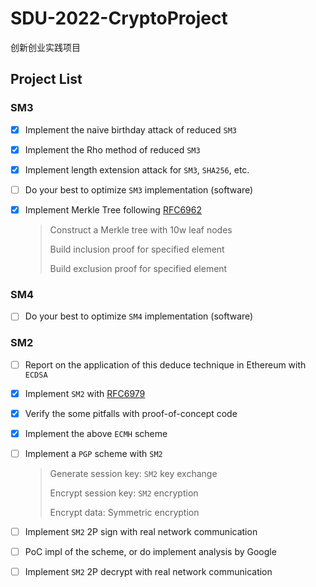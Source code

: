 # SDU-2022-CryptoProject
创新创业实践项目

## Project List

### SM3

- [x] Implement the naive birthday attack of reduced `SM3`

- [x] Implement the Rho method of reduced `SM3`

- [x] Implement length extension attack for `SM3`, `SHA256`, etc.

- [ ] Do your best to optimize `SM3` implementation (software)

- [x] Implement Merkle Tree following [RFC6962](https://www.rfc-editor.org/info/rfc6962)

  > Construct a Merkle tree with 10w leaf nodes
  >
  > Build inclusion proof for specified element
  >
  > Build exclusion proof for specified element  

### SM4

- [ ] Do your best to optimize `SM4` implementation (software)

### SM2

- [ ] Report on the application of this deduce technique in Ethereum with `ECDSA`

- [x] Implement `SM2` with [RFC6979](https://www.rfc-editor.org/info/rfc6979)

- [x] Verify the some pitfalls with proof-of-concept code

- [x] Implement the above `ECMH` scheme

- [ ] Implement a `PGP` scheme with `SM2`

  > Generate session key: `SM2` key exchange  
  >
  > Encrypt session key: `SM2` encryption  
  >
  > Encrypt data: Symmetric encryption  

- [ ] Implement `SM2` 2P sign with real network communication

- [ ] PoC impl of the scheme, or do implement analysis by Google

- [ ] Implement `SM2` 2P decrypt with real network communication
